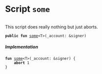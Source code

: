 
<a name="some"></a>

# Script `some`





<pre><code></code></pre>


This script does really nothing but just aborts.


<pre><code><b>public</b> <b>fun</b> <a href="some_script.md#some">some</a>&lt;T&gt;(_account: &signer)
</code></pre>



##### Implementation


<pre><code><b>fun</b> <a href="some_script.md#some">some</a>&lt;T&gt;(_account: &signer) {
    <b>abort</b> 1
}
</code></pre>
